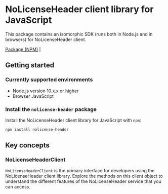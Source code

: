 # NoLicenseHeader client library for JavaScript

This package contains an isomorphic SDK (runs both in Node.js and in browsers) for NoLicenseHeader client.



[Package (NPM)](https://www.npmjs.com/package/nolicense-header) |

## Getting started

### Currently supported environments

- Node.js version 10.x.x or higher
- Browser JavaScript


### Install the `nolicense-header` package

Install the NoLicenseHeader client library for JavaScript with `npm`:

```bash
npm install nolicense-header
```


## Key concepts

### NoLicenseHeaderClient

`NoLicenseHeaderClient` is the primary interface for developers using the NoLicenseHeader client library. Explore the methods on this client object to understand the different features of the NoLicenseHeader service that you can access.

